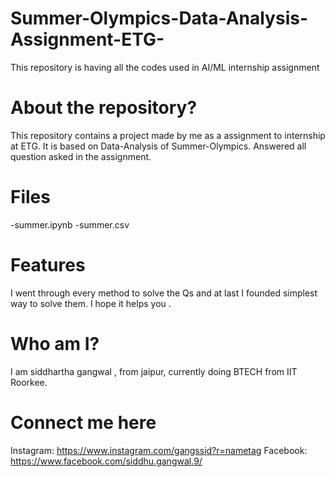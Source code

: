 # Summer-Olympics-Data-Analysis-Assignment-ETG-
This repository is having all the codes used in AI/ML internship assignment

# About the repository?
This repository contains a project made by me as a assignment to internship at ETG. It is based on Data-Analysis of Summer-Olympics. Answered all question asked in the assignment.

# Files
-summer.ipynb
-summer.csv

# Features
I went through every method to solve the Qs and at last I founded simplest way to solve them. I hope it helps you .

# Who am I?
I am siddhartha gangwal , from jaipur, currently doing BTECH from IIT Roorkee.

# Connect me here
Instagram: https://www.instagram.com/gangssid?r=nametag 
Facebook: https://www.facebook.com/siddhu.gangwal.9/
